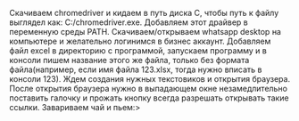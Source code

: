 Скачиваем chromedriver и кидаем в путь диска С, чтобы путь к файлу выглядел как: C:/chromedriver.exe. Добавляем этот драйвер в переменную среды PATH. Скачиваем/открываем whatsapp desktop на компьютере и желательно логинимся в бизнес аккаунт. Добавляем файл excel в директорию с программой, запускаем программу и в консоли пишем название этого же файла, только без формата файла(например, если имя файла 123.xlsx, тогда нужно вписать в консоли 123).
Ждем создания нужных текстовиков и открытия браузера. После открытия браузера нужно в выпадающем окне незамедлительно поставить галочку и прожать кнопку всегда разрешать открывать такие ссылки. Завариваем чай и пьем:>